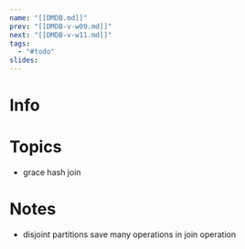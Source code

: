 ```yaml
---
name: "[[DMDB.md]]"
prev: "[[DMDB-v-w09.md]]"
next: "[[DMDB-v-w11.md]]"
tags:
  - "#todo"
slides:
---
```



# Info


# Topics
- grace hash join


# Notes
- disjoint partitions save many operations in join operation
